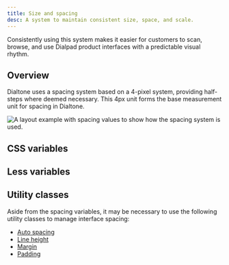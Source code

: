 ```yaml
---
title: Size and spacing
desc: A system to maintain consistent size, space, and scale.
---
```


Consistently using this system makes it easier for customers to scan, browse, and use Dialpad product interfaces with a predictable visual rhythm.

## Overview

Dialtone uses a spacing system based on a 4-pixel system, providing half-steps where deemed necessary. This 4px unit forms the base measurement unit for spacing in Dialtone.

<div class="d-ta-center">
  <img :src="$withBase('/assets/images/spacing-example.png')" alt="A layout example with spacing values to show how the spacing system is used." class="d-w80p" />
</div>

## CSS variables

<spacing-system-table kind="css"></spacing-system-table>

## Less variables

<spacing-system-table kind="less"></spacing-system-table>

## Utility classes

Aside from the spacing variables, it may be necessary to use the following utility classes to manage interface spacing:

- [Auto spacing](../../utilities/spacing/auto-spacing.md)
- [Line height](../../utilities/typography/line-height.md)
- [Margin](../../utilities/spacing/margin.md)
- [Padding](../../utilities/spacing/padding.md)
